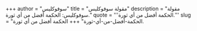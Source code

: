 +++
author = "سوفوكليس"
title = "مقولة سوفوكليس"
description = "مقولة سوفوكليس: الحكمة أفضل من أي ثورة."
quote = '''الحكمة أفضل من أي ثورة.'''
slug = "الحكمة-أفضل-من-أي-ثورة"
+++
الحكمة أفضل من أي ثورة.
